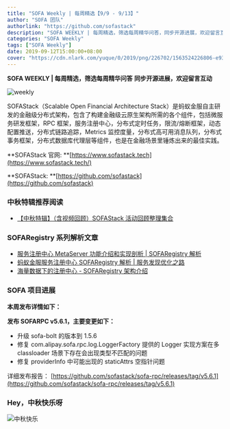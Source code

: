 ```yaml
---
title: "SOFA Weekly | 每周精选【9/9 - 9/13】"
author: "SOFA 团队"
authorlink: "https://github.com/sofastack"
description: "SOFA WEEKLY | 每周精选，筛选每周精华问答，同步开源进展，欢迎留言互动。"
categories: "SOFA Weekly"
tags: ["SOFA Weekly"]
date: 2019-09-12T15:00:00+08:00
cover: "https://cdn.nlark.com/yuque/0/2019/png/226702/1563524226806-e93607a3-1b77-4ca2-8c3c-0384ab966154.png"
---
```


**SOFA WEEKLY | 每周精选，筛选每周精华问答**
**同步开源进展，欢迎留言互动**

![weekly](https://cdn.nlark.com/yuque/0/2019/jpeg/226702/1562925824761-fc720f21-9622-437b-a783-0b0729eda119.jpeg)

SOFAStack（Scalable Open Financial Architecture Stack）是蚂蚁金服自主研发的金融级分布式架构，包含了构建金融级云原生架构所需的各个组件，包括微服务研发框架，RPC 框架，服务注册中心，分布式定时任务，限流/熔断框架，动态配置推送，分布式链路追踪，Metrics 监控度量，分布式高可用消息队列，分布式事务框架，分布式数据库代理层等组件，也是在金融场景里锤炼出来的最佳实践。

**SOFAStack 官网: **[https://www.sofastack.tech](https://www.sofastack.tech/)

**SOFAStack: **[https://github.com/sofastack](https://github.com/sofastack)

### 中秋特辑推荐阅读

- [【中秋特辑】（含视频回顾）SOFAStack 活动回顾整理集合](/blog/sofa-activity-retrospect-collection/)

### SOFARegistry 系列解析文章

- [服务注册中心 MetaServer 功能介绍和实现剖析 | SOFARegistry 解析](/blog/sofa-registry-metaserver-function-introduction)
- [蚂蚁金服服务注册中心 SOFARegistry 解析 | 服务发现优化之路](/blog/sofa-registry-service-discovery-optimization/)
- [海量数据下的注册中心 - SOFARegistry 架构介绍](/blog/sofa-registry-introduction/)

### SOFA 项目进展

**本周发布详情如下：**

**发布 SOFARPC v5.6.1，主要变更如下：**

- 升级 sofa-bolt 的版本到 1.5.6
- 修复 com.alipay.sofa.rpc.log.LoggerFactory 提供的 Logger 实现方案在多 classloader 场景下存在会出现类型不匹配的问题
- 修复 providerInfo 中可能出现的 staticAttrs 空指针问题

详细发布报告：
[https://github.com/sofastack/sofa-rpc/releases/tag/v5.6.1](https://github.com/sofastack/sofa-rpc/releases/tag/v5.6.1)

### Hey，中秋快乐呀

![中秋快乐](https://cdn.nlark.com/yuque/0/2019/jpeg/226702/1568279276123-a7cf146a-ca67-43df-a29f-bab6de783791.jpeg)